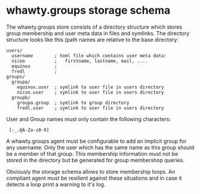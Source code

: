 # whawty.groups storage schema

The whawty.groups store consists of a directory structure which stores
group membership and user meta data in files and symlinks.
The directory structure looks like this (path names are relative to the
base directory:

    users/
      username        ; toml file which contains user meta data:
      nicoo           ;   firstname, lastname, mail, ....
      equinox         ;
      fredl           ;
    groups/
      groupa/
        equinox.user  ; symlink to user file in users directory
        nicoo.user    ; symlink to user file in users directory
      groupb/
        groupa.group  ; symlink to group directory
        fredl.user    ; symlink to user file in users directory

User and Group names must only contain the following characters:

     [-_.@A-Za-z0-9]

A whawty.groups agent must be configurable to add an implicit group for
any username. Only the user which has the same name as this group should
be a member of that group.
This membership information must not be stored in the directory but be
generated for group membershop queries.

Obviously the storage schema allows to store membership loops. An compliant
agent must be resilient against these situations and in case it detects a
loop print a warning to it's log.
